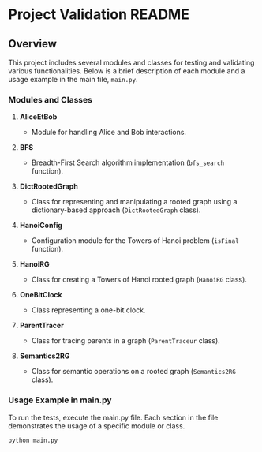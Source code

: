 # Project Validation README

## Overview

This project includes several modules and classes for testing and validating various functionalities. Below is a brief description of each module and a usage example in the main file, `main.py`.

### Modules and Classes

1. **AliceEtBob**

   - Module for handling Alice and Bob interactions.

2. **BFS**

   - Breadth-First Search algorithm implementation (`bfs_search` function).

3. **DictRootedGraph**

   - Class for representing and manipulating a rooted graph using a dictionary-based approach (`DictRootedGraph` class).

4. **HanoiConfig**

   - Configuration module for the Towers of Hanoi problem (`isFinal` function).

5. **HanoiRG**

   - Class for creating a Towers of Hanoi rooted graph (`HanoiRG` class).

6. **OneBitClock**

   - Class representing a one-bit clock.

7. **ParentTracer**

   - Class for tracing parents in a graph (`ParentTraceur` class).

8. **Semantics2RG**

   - Class for semantic operations on a rooted graph (`Semantics2RG` class).

### Usage Example in main.py

To run the tests, execute the main.py file. Each section in the file demonstrates the usage of a specific module or class.
```python
python main.py
```